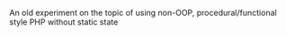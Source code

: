 An old experiment on the topic of using non-OOP, procedural/functional style PHP without static state
